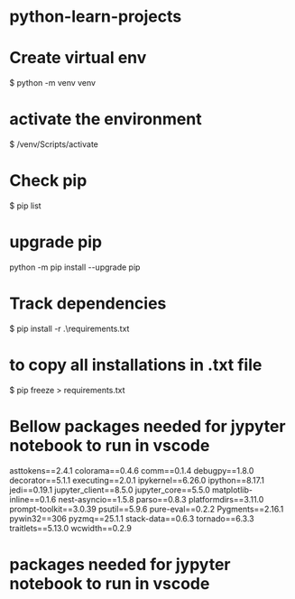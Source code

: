 # python-learn-projects


# Create virtual env
$ python -m venv venv 

# activate the environment
$ /venv/Scripts/activate

# Check pip
$ pip list

# upgrade pip
python -m pip install --upgrade pip

# Track dependencies
$ pip install -r .\requirements.txt
# to copy all installations in .txt file
$ pip freeze > requirements.txt




# Bellow packages needed for jypyter notebook to run in vscode
asttokens==2.4.1
colorama==0.4.6
comm==0.1.4
debugpy==1.8.0
decorator==5.1.1
executing==2.0.1
ipykernel==6.26.0
ipython==8.17.1
jedi==0.19.1
jupyter_client==8.5.0
jupyter_core==5.5.0
matplotlib-inline==0.1.6
nest-asyncio==1.5.8
parso==0.8.3
platformdirs==3.11.0
prompt-toolkit==3.0.39
psutil==5.9.6
pure-eval==0.2.2
Pygments==2.16.1
pywin32==306
pyzmq==25.1.1
stack-data==0.6.3
tornado==6.3.3
traitlets==5.13.0
wcwidth==0.2.9
# packages needed for jypyter notebook to run in vscode